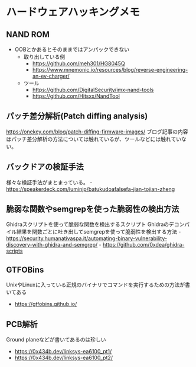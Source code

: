 # ハードウェアハッキングメモ
## NAND ROM
- OOBとかあるとそのままではアンパックできない
    - 取り出している例
        - https://github.com/meh301/HG8045Q
        - https://www.mnemonic.io/resources/blog/reverse-engineering-an-ev-charger/
    - ツール
        - https://github.com/DigitalSecurity/imx-nand-tools
        - https://github.com/Hitsxx/NandTool

## パッチ差分解析(Patch diffing analysis)
https://onekey.com/blog/patch-diffing-firmware-images/
ブログ記事の内容はパッチ差分解析の方法については触れているが、ツールなどには触れていない。

## バックドアの検証手法
様々な検証手法がまとまっている。
    - https://speakerdeck.com/luminjp/batukudoafalsefa-jian-tojian-zheng

## 脆弱な関数やsemgrepを使った脆弱性の検出方法
Ghidraスクリプトを使って脆弱な関数を検出するスクリプト
Ghidraのデコンパイル結果を関数ごとに吐き出してsemgrepを使って脆弱性を検出する方法
    - https://security.humanativaspa.it/automating-binary-vulnerability-discovery-with-ghidra-and-semgrep/
    - https://github.com/0xdea/ghidra-scripts

## GTFOBins
UnixやLinuxに入っている正規のバイナリでコマンドを実行するための方法が書いてある
- https://gtfobins.github.io/

## PCB解析
Ground planeなどが書いてあるのは珍しい
- https://0x434b.dev/linksys-ea6100_pt1/
- https://0x434b.dev/linksys-ea6100_pt2/
